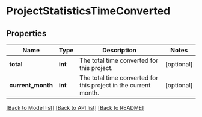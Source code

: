# ProjectStatisticsTimeConverted

## Properties
Name | Type | Description | Notes
------------ | ------------- | ------------- | -------------
**total** | **int** | The total time converted for this project. | [optional] 
**current_month** | **int** | The total time converted for this project in the current month. | [optional] 

[[Back to Model list]](../README.md#documentation-for-models) [[Back to API list]](../README.md#documentation-for-api-endpoints) [[Back to README]](../README.md)

